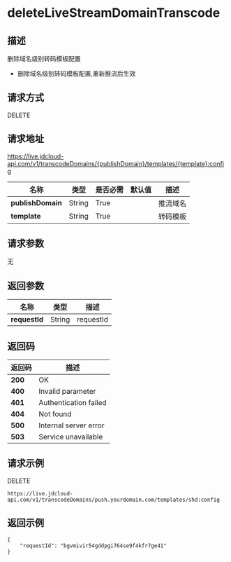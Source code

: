 # deleteLiveStreamDomainTranscode


## 描述
删除域名级别转码模板配置
- 删除域名级别转码模板配置,重新推流后生效


## 请求方式
DELETE

## 请求地址
https://live.jdcloud-api.com/v1/transcodeDomains/{publishDomain}/templates/{template}:config

|名称|类型|是否必需|默认值|描述|
|---|---|---|---|---|
|**publishDomain**|String|True| |推流域名|
|**template**|String|True| |转码模板|

## 请求参数
无


## 返回参数
|名称|类型|描述|
|---|---|---|
|**requestId**|String|requestId|


## 返回码
|返回码|描述|
|---|---|
|**200**|OK|
|**400**|Invalid parameter|
|**401**|Authentication failed|
|**404**|Not found|
|**500**|Internal server error|
|**503**|Service unavailable|

## 请求示例
DELETE
```
https://live.jdcloud-api.com/v1/transcodeDomains/push.yourdomain.com/templates/shd:config

```

## 返回示例
```
{
    "requestId": "bgvmivir54gddpgi764se9f4kfr7ge41"
}
```
